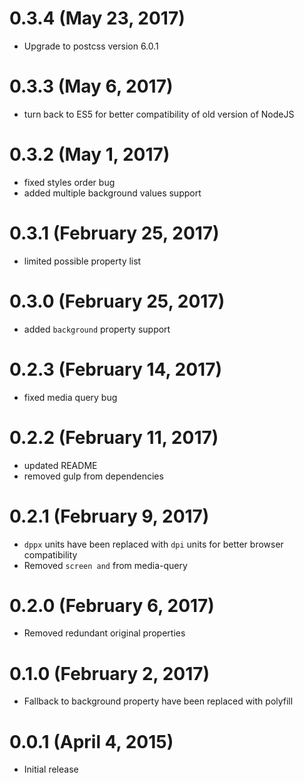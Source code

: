 # 0.3.4 (May 23, 2017)
- Upgrade to postcss version 6.0.1

# 0.3.3 (May 6, 2017)
- turn back to ES5 for better compatibility of old version of NodeJS

# 0.3.2 (May 1, 2017)

- fixed styles order bug
- added multiple background values support

# 0.3.1 (February 25, 2017)

- limited possible property list  

# 0.3.0 (February 25, 2017)

- added `background` property support

# 0.2.3 (February 14, 2017)

- fixed media query bug

# 0.2.2 (February 11, 2017)

- updated README
- removed gulp from dependencies

# 0.2.1 (February 9, 2017)

- `dppx` units have been replaced with `dpi` units for better browser compatibility
- Removed `screen and` from media-query

# 0.2.0 (February 6, 2017)

- Removed redundant original properties
   
# 0.1.0 (February 2, 2017)

- Fallback to background property have been replaced with polyfill  


# 0.0.1 (April 4, 2015)

- Initial release
